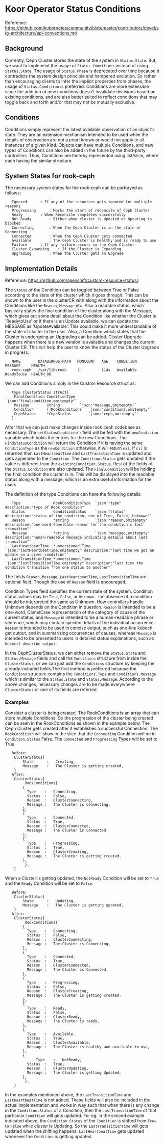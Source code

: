 # Koor Operator Status Conditions

Reference: https://github.com/kubernetes/community/blob/master/contributors/devel/sig-architecture/api-conventions.md

## Background

Currently, Ceph Cluster stores the state of the system in `Status.State`. But, we want to implement the usage of `Status.Conditions` instead of using `Status.State`. The usage of `Status.Phase` is deprecated over time because it contradicts the system design principle and hampered evolution. So rather than encouraging clients to infer the implicit properties from phases, the usage of `Status.Condition` is preferred. Conditions are more extensible since the addition of new conditions doesn't invalidate decisions based on existing conditions, and are also better suited to reflect conditions that may toggle back and forth and/or that may not be mutually exclusive.

## Conditions

Conditions simply represent the latest available observation of an object's state. They are an extension mechanism intended to be used when the details of observation are not a priori known or would not apply to all instances of a given Kind. Objects can have multiple Conditions, and new types of Conditions can also be added in the future by the third-party controllers. Thus, Conditions are thereby represented using list/slice, where each having the similar structure.

## System States for rook-ceph

The necessary system states for the rook-ceph can be portrayed as follows:
	   
	   Ignored 		: If any of the resources gets ignored for multiple reasons
	   Progressing 		: Marks the start of reconcile of Ceph Cluster
	   Ready 		: When Reconcile completes successfully
	   Not Ready 		: Either when cluster is Updated or Updating is blocked
	   Connecting		: When the Ceph Cluster is in the state of Connecting 
	   Connected		: When the Ceph Cluster gets connected
	   Available 		: The Ceph Cluster is healthy and is ready to use
	   Failure 		: If any failure occurs in the Ceph Cluster
	   Cluster Expanding	: If the Cluster is Expanding
	   Upgrading		: When the Cluster gets an Upgrade

## Implementation Details

Reference: https://github.com/openshift/custom-resource-status/:

The `Status` of the Condition can be toggled between True or False according to the state of the cluster which it goes through. This can be shown to the user in the clusterCR with along with the information about the Conditions like the `Reason`, `Message` etc. Also a readable status, which basically states the final condition of the cluster along with the Message, which gives out some detail about the Condition like whether the Cluster is 'ReadytoUse' or if there is an Update available, we can update the MESSAGE as 'UpdateAvailable'. This could make it more understandable of the state of cluster to the user. Also, a Condition which states that the Cluster is undergoing an Upgrading can be added. Cluster Upgrade happens when there is a new version is available and changes the current Cluster CR. This will help the user to know the status of the Cluster Upgrade in progress. 
	
	   NAME        DATADIRHOSTPATH   MONCOUNT   AGE    CONDITION	MESSAGE     HEALTH
	   rook-ceph   /var/lib/rook     3          114s   Available	ReadyToUse  HEALTH_OK


We can add Conditions simply in the Custom Resource struct as:
	  
	   type ClusterStatus struct{
		FinalCondition ConditionType	  `json:"finalcondition,omitempty"`
		Message	       string		  `json:"message,omitempty"`
		Condition      []RookConditions   `json:"conditions,omitempty"`
		CephStatus     *CephStatus        `json:"ceph,omitempty"`
	   }

After that we can just make changes inside rook ceph codebase as necessary. The `setStatusCondition()` field will be fed with the `newCondition` variable which holds the entries for the new Conditions. The `FindStatusCondition` will return the Condition if it is having the same `ConditionType` as the `newCondition` otherwise, it will return `nil`. If `nil` is returned then `LastHeartbeatTime` and `LastTransitionTime` is updated and gets appended to the `Condition`. The `Condition.Status` gets updated if the value is different from the `existingCondition.Status`. Rest of the fields of the `Status.Condition` are also updated. The `FinalCondition` will be holding the final condition the cluster is in. This will be displayed into the readable status along with a message, which is an extra useful information for the users.


The definition of the type Conditions can have the following details:
	   
	   Type               RookConditionType  `json:"type" description:"type of Rook condition"`
  	   Status             ConditionStatus    `json:"status" description:"status of the condition, one of True, False, Unknown"`
  	   Reason             *string            `json:"reason,omitempty" description:"one-word CamelCase reason for the condition's last transition"`
  	   Message            *string            `json:"message,omitempty" description:"human-readable message indicating details about last transition"`
	   LastHeartbeatTime  *unversioned.Time  `json:"lastHeartbeatTime,omitempty" description:"last time we got an update on a given condition"`
	   LastTransitionTime *unversioned.Time  `json:"lastTransitionTime,omitempty" description:"last time the condition transition from one status to another"`

The fields `Reason`, `Message`, `LastHeartbeatTime`, `LastTransitionTime` are optional field. Though the use of `Reason` field is encouraged.

Condition Types field specifies the current state of the system. Condition status values may be `True`, `False`, or `Unknown`. The absence of a condition should be interpreted the same as Unknown. How controllers handle Unknown depends on the Condition in question.
`Reason` is intended to be a one-word, CamelCase representation of the category of cause of the current status, and `Message` is intended to be a human-readable phrase or sentence, which may contain specific details of the individual occurrence. `Reason` is intended to be used in concise output, such as one-line kubectl get output, and in summarizing occurrences of causes, whereas `Message` is intended to be presented to users in detailed status explanations, such as `kubectl describe output`.

In the CephClusterStatus, we can either remove the `Status.State` and `Status.Message` fields and call the `Conditions` structure from inside the `ClusterStatus`, or we can just add the `Conditions` structure by keeping the already included fields.The first method is preferred because the `Conditions` structure contains the `Conditions.Type` and `Conditions.Message` which is similar to the `Status.State` and `Status.Message`. According to the above changes, necessary changes are to be made everywhere `ClusterStatus` or one of its fields are referred. 



### Examples

Consider a cluster is being created. The RookConditions is an array that can store multiple Conditions. So the progression of the cluster being created can be seen in the RookConditions as shown in the example below. The Ceph Cluster gets created after it establishes a successful Connection. The `RookCondition` will show in the slice that the `Connecting` Condition will be in `Condition.Status` False. The `Connected` and `Progressing` Types will be set to True.

	   Before:
		ClusterStatus{
		    State      :   Creating,
	   	    Message    :   The Cluster is getting created,
		}
	   After:
		ClusterStatus{
		     RookConditions{
			{
			  Type    :   Connecting,
			  Status  :   False,
			  Reason  :   ClusterConnecting,
			  Message :   The Cluster is Connecting,
			},
			{
			  Type    :   Connected,
			  Status  :   True,
			  Reason  :   ClusterConnected,
			  Message :   The Cluster is Connected,
			},
			{
			  Type    :   Progressing,
			  Status  :   True,
			  Reason  :   ClusterCreating,
			  Message :   The Cluster is getting created,
			},
		     },
		}
When a Cluster is getting updated, the `NotReady` Condition will be set to `True` and the `Ready` Condition will be set to `False`.


	   Before:
		ClusterStatus{
		    State      :   Updating,
	   	    Message    :   The Cluster is getting updated,
		}
	   After:
		ClusterStatus{
		     RookConditions{
			{
			  Type    :   Connecting,
			  Status  :   False,
			  Reason  :   ClusterConnecting,
			  Message :   The Cluster is Connecting,
			},
			{
			  Type    :   Connected,
			  Status  :   True,
			  Reason  :   ClusterConnected,
			  Message :   The Cluster is Connected,
			},
			{
			  Type    :   Progressing,
			  Status  :   False,
			  Reason  :   ClusterCreating,
			  Message :   The Cluster is getting created,
			},
			{
			  Type    :   Ready,
			  Status  :   False,
			  Reason  :   ClusterReady,
			  Message :   The Cluster is ready,
			},
			{
			  Type    :   Available,
			  Status  :   True,
			  Reason  :   ClusterAvailable,
		   	  Message :   The Cluster is healthy and available to use,
			},
			{
		          Type    :   NotReady,
			  Status  :   True,
			  Reason  :   ClusterUpdating,
 			  Message :   The Cluster is getting Updated,
			},
		     },
		}

In the examples mentioned above, the `LastTransitionTime` and `LastHeartbeatTime` is not added. These fields will also be included in the actual implementation and works in way such that when there is any change in the `Condition.Status` of a Condition, then the `LastTransitionTime` of that particular `Condition` will gets updated. For eg. in the second example indicated above, the `Condition.Status` of the `Condition` is shifted from `True` to `False` while cluster is Updating. So the `LastTranisitionTime` will gets updated when the shifting happens. `LastHeartbeatTime` gets updated whenever the `Condition` is getting updated.
